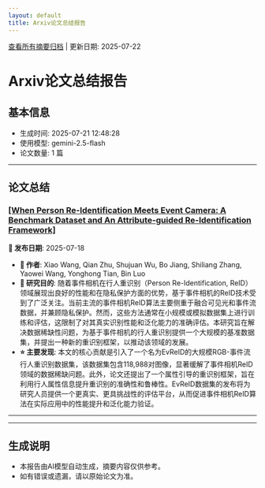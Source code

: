 ```yaml
---
layout: default
title: Arxiv论文总结报告
---
```


[查看所有摘要归档](archive.md) | 更新日期: 2025-07-22

# Arxiv论文总结报告

## 基本信息
- 生成时间: 2025-07-21 12:48:28
- 使用模型: gemini-2.5-flash
- 论文数量: 1 篇

---

## 论文总结

### [[When Person Re-Identification Meets Event Camera: A Benchmark Dataset and An Attribute-guided Re-Identification Framework]](http://arxiv.org/abs/2507.13659v1)
<!-- 2025-07-18 -->
**📅 发布日期**: 2025-07-18

*   **👥 作者**: Xiao Wang, Qian Zhu, Shujuan Wu, Bo Jiang, Shiliang Zhang, Yaowei Wang, Yonghong Tian, Bin Luo
*   **🎯 研究目的**: 随着事件相机在行人重识别（Person Re-Identification, ReID）领域展现出良好的性能和在隐私保护方面的优势，基于事件相机的ReID技术受到了广泛关注。当前主流的事件相机ReID算法主要侧重于融合可见光和事件流数据，并兼顾隐私保护。然而，这些方法通常在小规模或模拟数据集上进行训练和评估，这限制了对其真实识别性能和泛化能力的准确评估。本研究旨在解决数据稀缺性问题，为基于事件相机的行人重识别提供一个大规模的基准数据集，并提出一种新的重识别框架，以推动该领域的发展。
*   **⭐ 主要发现**: 本文的核心贡献是引入了一个名为EvReID的大规模RGB-事件流行人重识别数据集，该数据集包含118,988对图像，显著缓解了事件相机ReID领域的数据稀缺问题。此外，论文还提出了一个属性引导的重识别框架，旨在利用行人属性信息提升重识别的准确性和鲁棒性。EvReID数据集的发布将为研究人员提供一个更真实、更具挑战性的评估平台，从而促进事件相机ReID算法在实际应用中的性能提升和泛化能力验证。

---

---

## 生成说明
- 本报告由AI模型自动生成，摘要内容仅供参考。
- 如有错误或遗漏，请以原始论文为准。